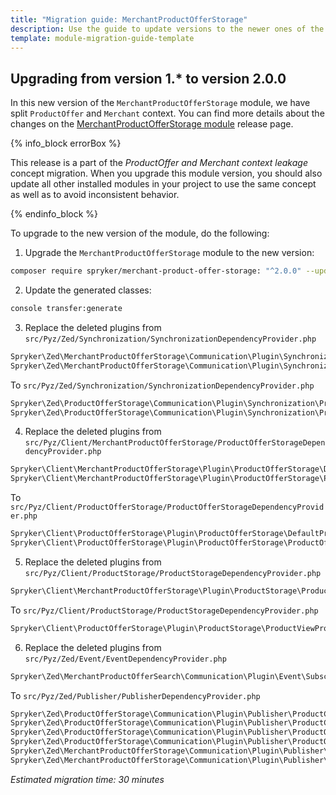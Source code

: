 ```yaml
---
title: "Migration guide: MerchantProductOfferStorage"
description: Use the guide to update versions to the newer ones of the MerchantProductOfferStorage module.
template: module-migration-guide-template
---
```


## Upgrading from version 1.* to version 2.0.0

In this new version of the `MerchantProductOfferStorage` module, we have split `ProductOffer` and `Merchant` context. You can find more details about the changes on the [MerchantProductOfferStorage module](https://github.com/spryker/merchant-product-offer-storage/releases) release page.

{% info_block errorBox %}

This release is a part of the *ProductOffer and Merchant context leakage* concept migration. When you upgrade this module version, you should also update all other installed modules in your project to use the same concept as well as to avoid inconsistent behavior.

{% endinfo_block %}

To upgrade to the new version of the module, do the following:

1. Upgrade the `MerchantProductOfferStorage` module to the new version:

```bash
composer require spryker/merchant-product-offer-storage: "^2.0.0" --update-with-dependencies
```

2. Update the generated classes:
```bash
console transfer:generate
```

3. Replace the deleted plugins from `src/Pyz/Zed/Synchronization/SynchronizationDependencyProvider.php`
 ```php
Spryker\Zed\MerchantProductOfferStorage\Communication\Plugin\Synchronization\ProductConcreteProductOffersSynchronizationDataBulkRepositoryPlugin
Spryker\Zed\MerchantProductOfferStorage\Communication\Plugin\Synchronization\ProductOfferSynchronizationDataBulkRepositoryPlugin
```

To `src/Pyz/Zed/Synchronization/SynchronizationDependencyProvider.php`
```php
Spryker\Zed\ProductOfferStorage\Communication\Plugin\Synchronization\ProductConcreteProductOffersSynchronizationDataBulkRepositoryPlugin
Spryker\Zed\ProductOfferStorage\Communication\Plugin\Synchronization\ProductOfferSynchronizationDataBulkRepositoryPlugin
```

4. Replace the deleted plugins from `src/Pyz/Client/MerchantProductOfferStorage/ProductOfferStorageDependencyProvider.php`
 ```php
Spryker\Client\MerchantProductOfferStorage\Plugin\ProductOfferStorage\DefaultProductOfferReferenceStrategyPlugin
Spryker\Client\MerchantProductOfferStorage\Plugin\ProductOfferStorage\ProductOfferReferenceStrategyPlugin
```

To `src/Pyz/Client/ProductOfferStorage/ProductOfferStorageDependencyProvider.php`
```php
Spryker\Client\ProductOfferStorage\Plugin\ProductOfferStorage\DefaultProductOfferReferenceStrategyPlugin
Spryker\Client\ProductOfferStorage\Plugin\ProductOfferStorage\ProductOfferReferenceStrategyPlugin
```

5. Replace the deleted plugins from `src/Pyz/Client/ProductStorage/ProductStorageDependencyProvider.php`
 ```php
Spryker\Client\MerchantProductOfferStorage\Plugin\ProductStorage\ProductViewProductOfferExpanderPlugin
```

To `src/Pyz/Client/ProductStorage/ProductStorageDependencyProvider.php`
```php
Spryker\Client\ProductOfferStorage\Plugin\ProductStorage\ProductViewProductOfferExpanderPlugin
```

6. Replace the deleted plugins from `src/Pyz/Zed/Event/EventDependencyProvider.php`
 ```php
Spryker\Zed\MerchantProductOfferSearch\Communication\Plugin\Event\Subscriber\MerchantProductOfferStorageEventSubscriber
```

To `src/Pyz/Zed/Publisher/PublisherDependencyProvider.php`
```php
Spryker\Zed\ProductOfferStorage\Communication\Plugin\Publisher\ProductConcreteOffers\ProductConcreteProductOffersDeletePublisherPlugin
Spryker\Zed\ProductOfferStorage\Communication\Plugin\Publisher\ProductConcreteOffers\ProductConcreteProductOffersWritePublisherPlugin
Spryker\Zed\ProductOfferStorage\Communication\Plugin\Publisher\ProductOffer\ProductOfferDeletePublisherPlugin
Spryker\Zed\ProductOfferStorage\Communication\Plugin\Publisher\ProductOffer\ProductOfferWritePublisherPlugin
Spryker\Zed\MerchantProductOfferStorage\Communication\Plugin\Publisher\ProductConcreteProductOffer\MerchantProductConcreteProductOfferWritePublisherPlugin
Spryker\Zed\MerchantProductOfferStorage\Communication\Plugin\Publisher\Merchant\MerchantProductOfferWritePublisherPlugin
```

*Estimated migration time: 30 minutes*
